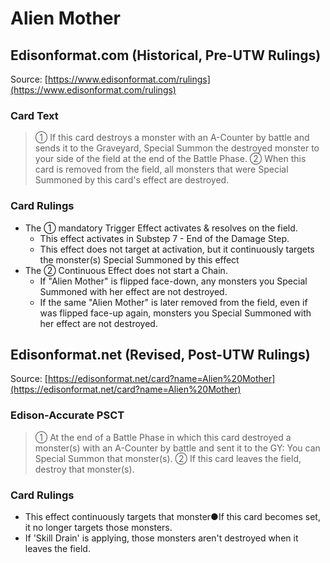 # Alien Mother

## Edisonformat.com (Historical, Pre-UTW Rulings)

Source: [https://www.edisonformat.com/rulings](https://www.edisonformat.com/rulings)

### Card Text

> ① If this card destroys a monster with an A-Counter by battle and sends it to the Graveyard, Special Summon the destroyed monster to your side of the field at the end of the Battle Phase. ② When this card is removed from the field, all monsters that were Special Summoned by this card's effect are destroyed.

### Card Rulings

*   The ① mandatory Trigger Effect activates & resolves on the field.
    *   This effect activates in Substep 7 - End of the Damage Step.
    *   This effect does not target at activation, but it continuously targets the monster(s) Special Summoned by this effect
*   The ② Continuous Effect does not start a Chain.
    *   If "Alien Mother" is flipped face-down, any monsters you Special Summoned with her effect are not destroyed.
    *   If the same "Alien Mother" is later removed from the field, even if was flipped face-up again, monsters you Special Summoned with her effect are not destroyed.

## Edisonformat.net (Revised, Post-UTW Rulings)

Source: [https://edisonformat.net/card?name=Alien%20Mother](https://edisonformat.net/card?name=Alien%20Mother)

### Edison-Accurate PSCT

> ① At the end of a Battle Phase in which this card destroyed a monster(s) with an A-Counter by battle and sent it to the GY: You can Special Summon that monster(s).
> ② If this card leaves the field, destroy that monster(s).

### Card Rulings

*   This effect continuously targets that monster●If this card becomes set, it no longer targets those monsters.
*   If 'Skill Drain' is applying, those monsters aren't destroyed when it leaves the field.
            